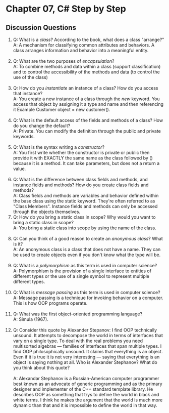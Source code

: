 # Chapter 07, C# Step by Step

## Discussion Questions

1. Q: What is a *class*? According to the book, what does a class "arrange?"  
   A: A mechanism for classifying common attributes and behaviors. A class arranges information and behavior into a meaningful entity.<br><br>
1. Q: What are the two purposes of *encapsulation*?  
   A: To combine methods and data within a class (support classification) and to control the accessibility of the methods and data (to control the use of the class)<br><br>
1. Q: How do you *instantiate* an instance of a class? How do you access that instance?  
   A: You create a new instance of a class through the *new* keyword. You access that object by assigning it a type and name and then referencing it Example Customer object = new customer(). <br><br>
1. Q: What is the default access of the fields and methods of a class? How do you change the default?  
   A: Private. You can modify the definition through the public and private keywords.<br><br>
1. Q: What is the syntax writing a *constructor*?  
   A: You first write whether the constructor is private or public then provide it with EXACTLY the same name as the class followed by () because it is a method. It can take parameters, but does not a return a value.<br><br>
1. Q: What is the difference between class fields and methods, and instance fields and methods? How do you create class fields and methods?  
   A: Class fields and methods are variables and behavior defined within the base class using the static keyword. They're often referred to as "Class Members". Instance fields and methods can only be accessed through the objects themselves.<br>
1. Q: How do you bring a static class in scope? Why would you want to bring a static class in scope?  
   A: You bring a static class into scope by using the name of the class.<br><br>
1. Q: Can you think of a good reason to create an *anonymous class*? What is it?  
   A: An anonymous class is a class that does not have a name. They can be used to create objects even if you don't know what the type will be.<br><br>
1. Q: What is a *polymorphism* as this term is used in computer science?  
   A: Polymorphism is the provision of a single interface to entities of different types or the use of a single symbol to represent multiple different types.<br><br>
1. Q: What is *message passing* as this term is used in computer science?  
   A: Message passing is a technique for invoking behavior on a computer. This is how OOP programs operate.<br><br>
1. Q: What was the first object-oriented programming language?  
   A: Simula (1967).<br><br>
1. Q: Consider this quote by Alexander Stepanov:
I find OOP technically unsound. It attempts to decompose the world in terms of interfaces
that vary on a single type. To deal with the real problems you need multisorted algebras
— families of interfaces that span multiple types. I find OOP philosophically unsound. It
claims that everything is an object. Even if it is true it is not very interesting — saying that
everything is an object is saying nothing at all. Who is Alexander Stephanov? What do you think about this quote? <br><br>
   A: Alexandar Stephanov is a Russian-American computer programmer best known as an advocate of generic programming and as the primary designer and implementer of the C++ standard template library. He describes OOP as something that trys to define the world in black and white terms. I think he makes the argument that the world is much more dynamic than that and it is impossible to define the world in that way.<br><br>